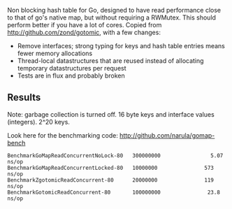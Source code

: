 Non blocking hash table for Go, designed to have read performance
close to that of go's native map, but without requiring a RWMutex.
This should perform better if you have a lot of cores.  Copied from
http://github.com/zond/gotomic, with a few changes:

* Remove interfaces; strong typing for keys and hash table entries means fewer memory allocations
* Thread-local datastructures that are reused instead of allocating temporary datastructures per request
* Tests are in flux and probably broken

## Results
Note: garbage collection is turned off.  16 byte keys and interface values (integers). 2^20 keys.

Look here for the benchmarking code:  http://github.com/narula/gomap-bench

```
BenchmarkGoMapReadConcurrentNoLock-80   300000000                5.07 ns/op
BenchmarkGoMapReadConcurrentLocked-80   10000000               573 ns/op
BenchmarkZgotomicReadConcurrent-80      20000000               119 ns/op
BenchmarkGotomicReadConcurrent-80       100000000               23.8 ns/op
```